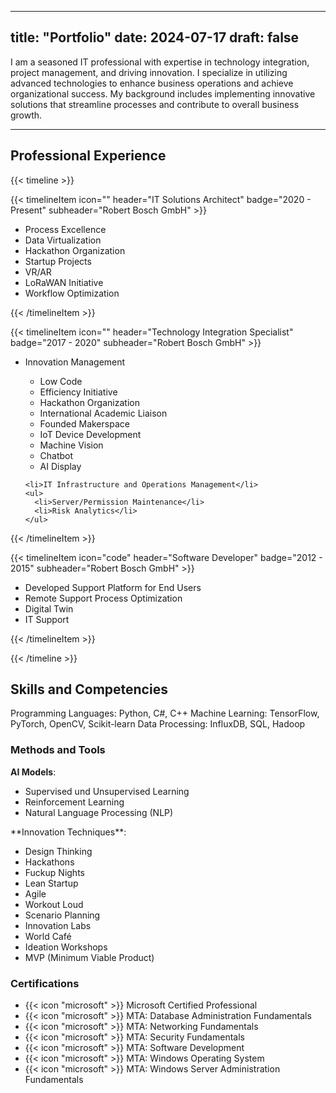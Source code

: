 
---
title: "Portfolio"
date: 2024-07-17
draft: false
---

I am a seasoned IT professional with expertise in technology integration, project management, and driving innovation. I specialize in utilizing advanced technologies to enhance business operations and achieve organizational success. My background includes implementing innovative solutions that streamline processes and contribute to overall business growth.

---

## Professional Experience
{{< timeline >}}

{{< timelineItem icon="" header="IT Solutions Architect" badge="2020 - Present" subheader="Robert Bosch GmbH" >}}
<ul>
    <li>Process Excellence</li>
    <li>Data Virtualization</li>
    <li>Hackathon Organization</li>
    <li>Startup Projects</li>
    <li>VR/AR</li>
    <li>LoRaWAN Initiative</li>
    <li>Workflow Optimization</li>
</ul>
{{< /timelineItem >}}

{{< timelineItem icon="" header="Technology Integration Specialist" badge="2017 - 2020" subheader="Robert Bosch GmbH" >}}
<ul>
    <li>Innovation Management</li>
    <ul>
      <li>Low Code</li>
      <li>Efficiency Initiative</li>
      <li>Hackathon Organization</li>
      <li>International Academic Liaison</li>
      <li>Founded Makerspace</li>
      <li>IoT Device Development</li>
      <li>Machine Vision</li>
      <li>Chatbot</li>
      <li>AI Display</li>
    </ul>

    <li>IT Infrastructure and Operations Management</li>
    <ul>
      <li>Server/Permission Maintenance</li>
      <li>Risk Analytics</li>
    </ul>
</ul>
{{< /timelineItem >}}

{{< timelineItem icon="code" header="Software Developer" badge="2012 - 2015" subheader="Robert Bosch GmbH" >}}
<ul>
    <li>Developed Support Platform for End Users</li>
    <li>Remote Support Process Optimization</li>
    <li>Digital Twin</li>
    <li>IT Support</li>
</ul>
{{< /timelineItem >}}

{{< /timeline >}}



## Skills and Competencies
Programming Languages: Python, C#, C++
Machine Learning: TensorFlow, PyTorch, OpenCV, Scikit-learn
Data Processing: InfluxDB, SQL, Hadoop

### Methods and Tools
**AI Models**: 
<ul>
    <li>Supervised und Unsupervised Learning</li>
    <li>Reinforcement Learning</li>
    <li>Natural Language Processing (NLP)</li>
</ul>
**Innovation Techniques**: 
<ul>
    <li>Design Thinking</li>
    <li>Hackathons</li>
    <li>Fuckup Nights</li>
    <li>Lean Startup</li>
    <li>Agile</li>
    <li>Workout Loud</li>
    <li>Scenario Planning</li>
    <li>Innovation Labs</li>
    <li>World Café</li>
    <li>Ideation Workshops</li>
    <li>MVP (Minimum Viable Product)</li>
</ul>

### Certifications
<ul>
<li>{{< icon "microsoft" >}}  Microsoft Certified Professional</icon></li>
<li>{{< icon "microsoft" >}}  MTA: Database Administration Fundamentals</icon></li>
<li>{{< icon "microsoft" >}}  MTA: Networking Fundamentals</icon></li>
<li>{{< icon "microsoft" >}}  MTA: Security Fundamentals</icon></li>
<li>{{< icon "microsoft" >}}  MTA: Software Development</icon></li>
<li>{{< icon "microsoft" >}}  MTA: Windows Operating System</icon></li>
<li>{{< icon "microsoft" >}}  MTA: Windows Server Administration Fundamentals</icon></li>
</ul>
